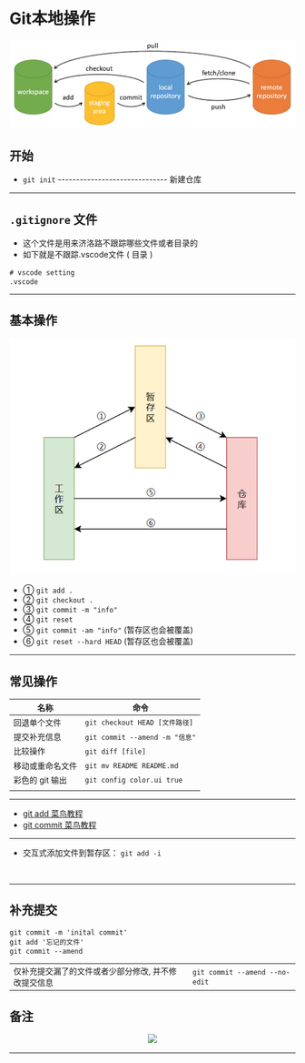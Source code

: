 # Git本地操作

![图片](1.jpg)

## 开始

- `git init` ------------------------------ 新建仓库

---

## `.gitignore` 文件

- 这个文件是用来济洛路不跟踪哪些文件或者目录的
- 如下就是不跟踪.vscode文件 ( 目录 )

```shell
# vscode setting
.vscode
```

---

## 基本操作

![图片](2.png)

- ① `git add .`
- ② `git checkout .`
- ③ `git commit -m "info"`
- ④ `git reset`
- ⑤ `git commit -am "info"` (暂存区也会被覆盖)
- ⑥ `git reset --hard HEAD` (暂存区也会被覆盖)

---

## 常见操作

| 名称             | 命令                           |
| ---------------- | ------------------------------ |
| 回退单个文件     | `git checkout HEAD [文件路径]` |
| 提交补充信息     | `git commit --amend -m "信息"` |
| 比较操作         | `git diff [file]`              |
| 移动或重命名文件 | `git mv README README.md`      |
| 彩色的 git 输出  | `git config color.ui true`     |
|                  |                                |

---

- [git add 菜鸟教程](https://www.runoob.com/git/git-add.html)
- [git commit 菜鸟教程](https://www.runoob.com/git/git-commit.html)

---

- 交互式添加文件到暂存区：
`git add -i`
</br>

---

## 补充提交

```shell
git commit -m 'inital commit'
git add '忘记的文件'
git commit --amend
```

|                                                      |                                |
| ---------------------------------------------------- | ------------------------------ |
| 仅补充提交漏了的文件或者少部分修改, 并不修改提交信息 | `git commit --amend --no-edit` |

## 备注

<div align=center><a href="https://gitee.com/iotxiaohu/blog">
    <img width="800" src="https://gitee.com/iotxiaohu/image/raw/master/gitee_vx/gitee_vx.png"/>
</a></div>

---
